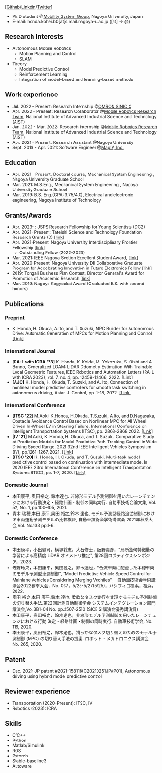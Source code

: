 [[Github](https://github.com/kohonda)/[Linkdin](https://www.linkedin.com/in/kohei-honda-a527b8190/)/[Twitter](https://twitter.com/fuzisim)]

- Ph.D student @[Mobility System Group](https://www.suzlab.mae.nagoya-u.ac.jp/en/), Nagoya University, Japan
- E-mail: honda.kohei.b0[at]s.mail.nagoya-u.ac.jp  ([at] -> @)

## Research Interests

- Autonomous Mobile Robotics
  - Motion Planning and Control
  - SLAM
- Theory
  - Model Predictive Control  
  - Reinforcement Learning
  - Integration of model-based and learning-based methods

## Work experience

- Jul. 2022 - Present: Research Internship @[OMRON SINIC X](https://www.omron.com/sinicx/en/)
- Apr. 2022 - Present: Research Collaborator @[Mobile Robotics Research Team](https://unit.aist.go.jp/hcmrc/mr-rt/index.html), National Institute of Advanced Industrial Science and Technology (AIST)
- Jan. 2022 - Mar. 2022: Research Internship @[Mobile Robotics Research Team](https://unit.aist.go.jp/hcmrc/mr-rt/index.html), National Institute of Advanced Industrial Science and Technology (AIST)
- Apr. 2021 - Present: Research Assistant @Nagoya University
- Sept. 2019  - Apr. 2021: Software Engineer @[MapIV, Inc.](https://www.map4.jp/)

## Education

- Apr. 2021 - Present: Doctoral course, Mechanical System Engineering , Nagoya University Graduate School
- Mar. 2021: M.S.Eng., Mechanical System Engineering , Nagoya University Graduate School
- Mar. 2019: B.S. Eng.(GPA: 3.75/4.0), Electrical and electronic engineering, Nagoya Institute of Technology

## Grants/Awards

- Apr. 2023- : JSPS Research Fellowship for Young Scientists (DC2)
- Apr. 2021- Present: Tateishi Science and Technology Foundation Research Grants (C) [[link](https://www.tateisi-f.org/documents/engine/SearchList.php)]
- Apr. 2021-Present: Nagoya University Interdisciplinary Frontier Fellowship [[link](https://dec.nagoya-u.ac.jp/fellowship_information)]
  - Outstanding Fellow (2022-2023)
- Mar. 2021: IEEE Nagoya Section Excellent Student Award, [[link](https://ieee-jp.org/section/nagoya/2021/03/20/2021%E5%B9%B4ieee%E5%90%8D%E5%8F%A4%E5%B1%8B%E6%94%AF%E9%83%A8%E5%9B%BD%E9%9A%9B%E4%BC%9A%E8%AD%B0%E7%A0%94%E7%A9%B6%E7%99%BA%E8%A1%A8%E8%B3%9E%E5%8F%97%E8%B3%9E%E8%80%85%E3%81%AE%E3%81%94%E5%A0%B1/)]
- Apr. 2020-Present: Nagoya University DII Collaborative Graduate Program for Accelerating Innovation in Future Electronics Fellow [[link](https://www.dii.engg.nagoya-u.ac.jp/)]
- 2019: Tongali Business Plan Contest, Director General's Award for Promotion of Academic Research [[link](https://tongali.net/biz-contest2019/)]
- Mar. 2019: Nagoya Kogyoukai Award (Graduated B.S. with second honors)
  

## Publications

### Preprint

- K. Honda, H. Okuda, A.Ito, and T. Suzuki, MPC Builder for Autonomous Drive: Automatic Generation of MPCs for Motion Planning and Control [[Link]](https://kohonda.github.io/proj-mpc_builder/)

### International Journal

- **[RA-L with ICRA '23]** K. Honda, K. Koide, M. Yokozuka, S. Oishi and A. Banno, Generalized LOAM: LiDAR Odometry Estimation With Trainable Local Geometric Features, IEEE Robotics and Automation Letters (RA-L with ICRA 2023), vol. 7, no. 4, pp. 12459-12466, 2022. [[Link]](https://kohonda.github.io/proj-gloam/)
- **[AJC]** K. Honda, H. Okuda, T. Suzuki, and A. Ito, Connection of nonlinear model predictive controllers for smooth task switching in autonomous driving, Asian J. Control, pp. 1-18, 2022. [[Link]](https://onlinelibrary.wiley.com/doi/10.1002/asjc.2892)

### International Conference

- **[ITSC '22]** M.Aoki, K.Honda, H.Okuda, T.Suzuki, A.Ito, and D.Nagasaka, Obstacle Avoidance Control Based on Nonlinear MPC for All Wheel Driven In-Wheel EV in Steering Failure, International Conference on Intelligent Transportation Systems (ITSC), pp. 2863-2868 2022. [[Link]](https://ieeexplore.ieee.org/abstract/document/9922126)
- **[IV '21]** M.Aoki, K. Honda, H. Okuda, and T. Suzuki. Comparative Study of Prediction Models for Model Predictive Path-Tracking Control in Wide Driving Speed Range. 2021 32nd IEEE Intelligent Vehicles Symposium (IV), pp.1261-1267, 2021. [[Link]](https://ieeexplore.ieee.org/abstract/document/9575868)
- **[ITSC '20]** K. Honda, H. Okuda, and T. Suzuki. Multi-task model predictive control based on continuation with intermediate mode. In 2020 IEEE 23rd International Conference on Intelligent Transportation Systems (ITSC), pp. 1-7, 2020. [[Link]](https://ieeexplore.ieee.org/abstract/document/9294663)


### Domestic Journal

- 本田康平, 奥田裕之, 鈴木達也. 非線形モデル予測制御を用いたレーンチェンジにおける行動決定・経路計画・制御の同時実行. 自動車技術会論文集, Vol. 52, No. 1, pp.100–105, 2021.
- 青木 瑞穂,本田 康平,奥田 裕之,鈴木 達也, モデル予測型経路追従制御における車両運動予測モデルの比較検証, 自動車技術会学術講演会 2021年秋季大会,Vol. No.133 pp.1-6.

### Domestic Conference

- 本田康平，小出健司，横塚将志，大石修士，阪野貴彦，"局所幾何特徴量の学習による高精度 LiDAR オドメトリ推定", 第28回ロボティクスシンポジア，2023.
- 寺野玲央，本田康平，奥田裕之，鈴木達也，"合流車両に配慮した本線車両のモデル予測型車速制御", "Model Predictive Vehicle Speed Control for Mainlane Vehicles Considering Merging Vechiles"， 自動車技術会学術講演会2022春季大会，No. 037，5/25-5/27(5/25)，パシフィコ横浜，横浜，2022.
- 奥田 裕之,本田 康平,鈴木 達也. 柔軟なタスク実行を実現するモデル予測制御の切り替え手法.第22回計測自動制御学会 システムインテグレーション部門講演会,Vol.3B1-04 No. pp.2507-2510 (SICE SI講演会優秀講演賞)
- 本田康平，奥田裕之，鈴木達也，非線形モデル予測制御を用いたレーンチェンジにおける行動 決定・経路計画・制御の同時実行. 自動車技術学会, No. 116, 2020.
- 本田康平，奥田裕之，鈴木達也，滑らかなタスク切り替えのためのモデル予測制御 (MPC) の切り替え手法の提案. ロボット・メカトロニクス講演会, No. 265, 2020.


## Patent

- Dec. 2021: JP patent #2021-158118(C20210251JP#P01), Autonomous driving using hybrid model predictive control 

## Reviewer experience

- Transportation (2020-Present): ITSC, IV
- Robotics (2023): ICRA

## Skills

- C/C++
- Python
- Matlab/Simulink
- ROS
- Pytorch
- Stable-baseline3
- Autoware


